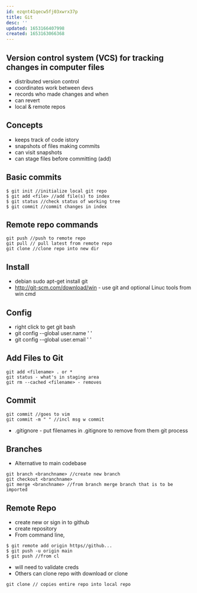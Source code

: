 ```yaml
---
id: ezqnt41qecw5fj03xwrx37p
title: Git
desc: ''
updated: 1653166407998
created: 1653163066368
---
```

## Version control system (VCS) for tracking changes in computer files
- distributed version control
- coordinates work between devs
- records who made changes and when
- can revert 
- local & remote repos

## Concepts
- keeps track of code istory
- snapshots of files making commits
- can visit snapshots
- can stage files before committing (add)

## Basic commits
```
$ git init //initialize local git repo
$ git add <file> //add file(s) to index
$ git status //check status of working tree
$ git commit //commit changes in index
```

## Remote repo commands
```
git push //push to remote repo
git pull // pull latest from remote repo
git clone //clone repo into new dir
```

## Install
- debian sudo apt-get install git
- http://git-scm.com/download/win - use git and optional Linuc tools from win cmd

## Config
- right click to get git bash
- git config --global user.name ' '
- git config --global user.email ' '

## Add Files to Git
```
git add <filename> . or *
git status - what's in staging area
git rm --cached <filename> - removes
```

## Commit
```
git commit //goes to vim
git commit -m " " //incl msg w commit
```
- .gitignore - put filenames in .gitignore to remove from them git process

## Branches
- Alternative to main codebase
```
git branch <branchname> //create new branch
git checkout <branchname>
git merge <branchname> //from branch merge branch that is to be imported
```

## Remote Repo
- create new or sign in to github
- create repository
- From command line, 
```
$ git remote add origin https//github... 
$ git push -u origin main
$ git push //from cl
```
- will need to validate creds
- Others can clone repo with download or clone
``` 
git clone // copies entire repo into local repo

```

